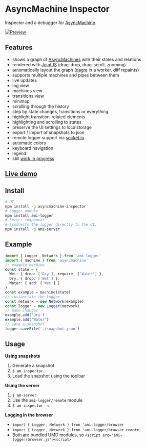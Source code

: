 # AsyncMachine Inspector

Inspector and a debugger for [AsyncMachine](https://github.com/TobiaszCudnik/asyncmachine).

[![Preview](http://tobiaszcudnik.github.io/asyncmachine-inspector/sample.png)](http://tobiaszcudnik.github.io/asyncmachine-inspector/sample.mp4)

## Features
- shows a graph of [AsyncMachines](https://github.com/TobiaszCudnik/asyncmachine) with their states and relations
- rendered with [JointJS](https://github.com/clientIO/joint) (drag-drop, drag-scroll, zooming)
- automatically layout the graph ([dagre](https://github.com/dagrejs/dagre) in a worker, diff repaints)
- supports multiple machines and pipes between them
- live updates
- log view
- machines view
- transitions view
- minimap
- scrolling through the history
- step by state changes, transitions or everything
- highlight transition-related elements
- highlighting and scrolling to states
- preserve the UI settings to localstorage
- export / import of snapshots to json
- remote logger support via [socket.io](https://github.com/socketio/socket.io)
- automatic colors
- keyboard navigation
- legend
- still [work in progress](https://github.com/TobiaszCudnik/asyncmachine-inspector/blob/master/docs/TODO.md)

## [Live demo](https://stackblitz.com/edit/asyncmachine-inspector-restaurant)

## Install

```bash
# UI
npm install -g asyncmachine-inspector
# Logger module
npm install ami-logger
# Server component
# (connects the logger directly to the UI)
npm install -g ami-server
```

## Example

```typescript
import { Logger, Network } from 'ami-logger'
import { machine } from 'asyncmachine'
// example machine
const state = {
  Wet: { drop: ['Dry'], require: ['Water'] },
  Dry: { drop: ['Wet'] },
  Water: { add: ['Wet'] }
}
const example = machine(state)
// instantiate the logger
const network = new Network(example)
const logger = new Logger(network)
// make changes
example.add('Dry')
example.add('Water')
// save a snapshot
logger.saveFile('./snapshot.json')
```

## Usage

**Using snapshots**

1. Generate a snapshot
1. `$ am-inspector`
1. Load the snapshot using the toolbar

**Using the server**

1. `$ am-server`
1. Use the `ami-logger/remote` module
1. `$ am-inspector -s`

**Logging in the browser**

- `import { Logger, Network } from 'ami-logger/browser`
- `import { Logger, Network } from 'ami-logger/browser-remote`
- Both are bundled UMD modules, so `<script src='ami-logger/browser.js'><script>`